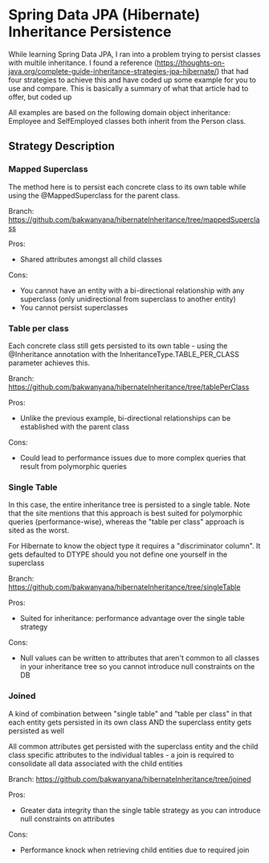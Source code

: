 # Spring Data JPA (Hibernate) Inheritance Persistence 
While learning Spring Data JPA, I ran into a problem trying to persist classes with multile inheritance.
I found a reference (https://thoughts-on-java.org/complete-guide-inheritance-strategies-jpa-hibernate/) that had four strategies to achieve this and have coded up some example for you to use and compare.
This is basically a summary of what that article had to offer, but coded up

All examples are based on the following domain object inheritance: Employee and SelfEmployed classes both inherit from the Person class.

## Strategy Description
### Mapped Superclass
The method here is to persist each concrete class to its own table while using the @MappedSuperclass for the parent class.

Branch: https://github.com/bakwanyana/hibernateInheritance/tree/mappedSuperclass

Pros:
* Shared attributes amongst all child classes

Cons:
* You cannot have an entity with a bi-directional relationship with any superclass (only unidirectional from superclass to another entity)
* You cannot persist superclasses

### Table per class
Each concrete class still gets persisted to its own table - using the @Inheritance  annotation with the InheritanceType.TABLE_PER_CLASS parameter achieves this.

Branch: https://github.com/bakwanyana/hibernateInheritance/tree/tablePerClass

Pros:
* Unlike the previous example, bi-directional relationships can be established with the parent class

Cons:
* Could lead to performance issues due to more complex queries that result from polymorphic queries

### Single Table
In this case, the entire inheritance tree is persisted to a single table. Note that the site mentions that this approach is best suited for
polymorphic queries (performance-wise), whereas the "table per class" approach is sited as the worst.

For Hibernate to know the object type it requires a "discriminator column". It gets defaulted to DTYPE should you not define one yourself in the superclass

Branch: https://github.com/bakwanyana/hibernateInheritance/tree/singleTable

Pros:
* Suited for inheritance: performance advantage over the single table strategy

Cons:
* Null values can be written to attributes that aren't common to all classes in your inheritance tree so you cannot introduce
null constraints on the DB

### Joined
A kind of combination between "single table" and "table per class" in that each entity gets persisted in its own class AND the
superclass entity gets persisted as well

All common attributes get persisted with the superclass entity and the child class specific attributes to the individual tables -  a join is required to
consolidate all data associated with the child entities

Branch: https://github.com/bakwanyana/hibernateInheritance/tree/joined

Pros:
* Greater data integrity than the single table strategy as you can introduce null constraints on attributes

Cons:
* Performance knock when retrieving child entities due to required join
